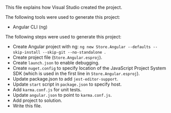 This file explains how Visual Studio created the project.

The following tools were used to generate this project:
- Angular CLI (ng)

The following steps were used to generate this project:
- Create Angular project with ng: `ng new Store.Angular --defaults --skip-install --skip-git --no-standalone `.
- Create project file (`Store.Angular.esproj`).
- Create `launch.json` to enable debugging.
- Create `nuget.config` to specify location of the JavaScript Project System SDK (which is used in the first line in `Store.Angular.esproj`).
- Update package.json to add `jest-editor-support`.
- Update `start` script in `package.json` to specify host.
- Add `karma.conf.js` for unit tests.
- Update `angular.json` to point to `karma.conf.js`.
- Add project to solution.
- Write this file.
